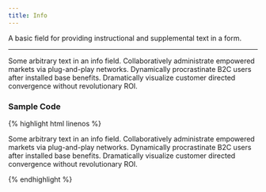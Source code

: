 ```yaml
---
title: Info
---
```


A basic field for providing instructional and supplemental text in a form.

**********

<form class="form-horizontal bh--form-example">
  <!-- A field and all related tags and content are wrapped in a form group element -->
  <div class="form-group">
    <!-- Labels and fields are still column classes so that they are left aligned and reflow on smaller screens  -->
    <div class="col-sm-8 col-sm-offset-2">
      <p>Some arbitrary text in an info field. Collaboratively administrate empowered markets via plug-and-play networks. Dynamically procrastinate B2C users after installed base benefits. Dramatically visualize customer directed convergence without revolutionary ROI.</p>
    </div>
  </div>
</form>

### Sample Code

{% highlight html linenos %}

<div class="form-group">
  <div class="col-sm-8 col-sm-offset-2">
    <!-- Info fields are provided as a simple paragraph tag. -->
    <p>Some arbitrary text in an info field. Collaboratively administrate empowered markets via plug-and-play networks. Dynamically procrastinate B2C users after installed base benefits. Dramatically visualize customer directed convergence without revolutionary ROI.</p>
  </div>
</div>

{% endhighlight %}

